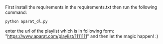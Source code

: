 First install the requirements in the requirements.txt
then run the following command:
```bash
python aparat_dl.py
```
enter the url of the playlist which is in following form: "https://www.aparat.com/playlist/1111111"
and then let the magic happen! :)
